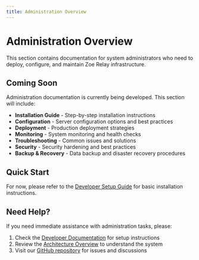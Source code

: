 ```yaml
---
title: Administration Overview
---
```


# Administration Overview

This section contains documentation for system administrators who need to deploy, configure, and maintain Zoe Relay infrastructure.

## Coming Soon

Administration documentation is currently being developed. This section will include:

- **Installation Guide** - Step-by-step installation instructions
- **Configuration** - Server configuration options and best practices  
- **Deployment** - Production deployment strategies
- **Monitoring** - System monitoring and health checks
- **Troubleshooting** - Common issues and solutions
- **Security** - Security hardening and best practices
- **Backup & Recovery** - Data backup and disaster recovery procedures

## Quick Start

For now, please refer to the [Developer Setup Guide](/docs/development/setup) for basic installation instructions.

## Need Help?

If you need immediate assistance with administration tasks, please:

1. Check the [Developer Documentation](/docs/development/setup) for setup instructions
2. Review the [Architecture Overview](/docs/architecture/overview) to understand the system
3. Visit our [GitHub repository](https://github.com/acter/zoe-relay) for issues and discussions